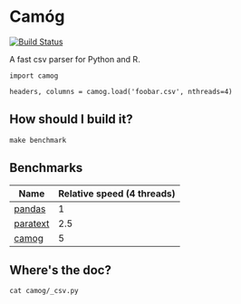 Camóg
=====

[![Build Status](https://travis-ci.org/walshb/camog.svg?branch=master)](https://travis-ci.org/walshb/camog)

A fast csv parser for Python and R.

```
import camog

headers, columns = camog.load('foobar.csv', nthreads=4)
```

## How should I build it?

```
make benchmark
```

## Benchmarks

Name                                           | Relative speed (4 threads)
-----------------------------------------------|---------------------------
[pandas](https://github.com/pandas-dev/pandas) | 1
[paratext](https://github.com/wiseio/paratext) | 2.5
[camog](https://github.com/walshb/camog)       | 5

## Where's the doc?

```
cat camog/_csv.py
```
